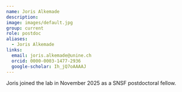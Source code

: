 ```yaml
---
name: Joris Alkemade
description: 
image: images/default.jpg
group: current
role: postdoc
aliases:
  - Joris Alkemade
links:
  email: joris.alkemade@unine.ch
  orcid: 0000-0003-1477-2936
  google-scholar: Ih_jQ7oAAAAJ
---
```


Joris joined the lab in November 2025 as a SNSF postdoctoral fellow.